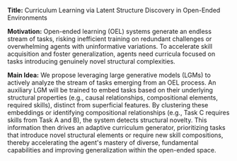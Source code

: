 **Title:** Curriculum Learning via Latent Structure Discovery in Open-Ended Environments

**Motivation:** Open-ended learning (OEL) systems generate an endless stream of tasks, risking inefficient training on redundant challenges or overwhelming agents with uninformative variations. To accelerate skill acquisition and foster generalization, agents need curricula focused on tasks introducing genuinely novel structural complexities.

**Main Idea:** We propose leveraging large generative models (LGMs) to actively analyze the stream of tasks emerging from an OEL process. An auxiliary LGM will be trained to embed tasks based on their underlying structural properties (e.g., causal relationships, compositional elements, required skills), distinct from superficial features. By clustering these embeddings or identifying compositional relationships (e.g., Task C requires skills from Task A and B), the system detects structural novelty. This information then drives an adaptive curriculum generator, prioritizing tasks that introduce novel structural elements or require new skill compositions, thereby accelerating the agent's mastery of diverse, fundamental capabilities and improving generalization within the open-ended space.